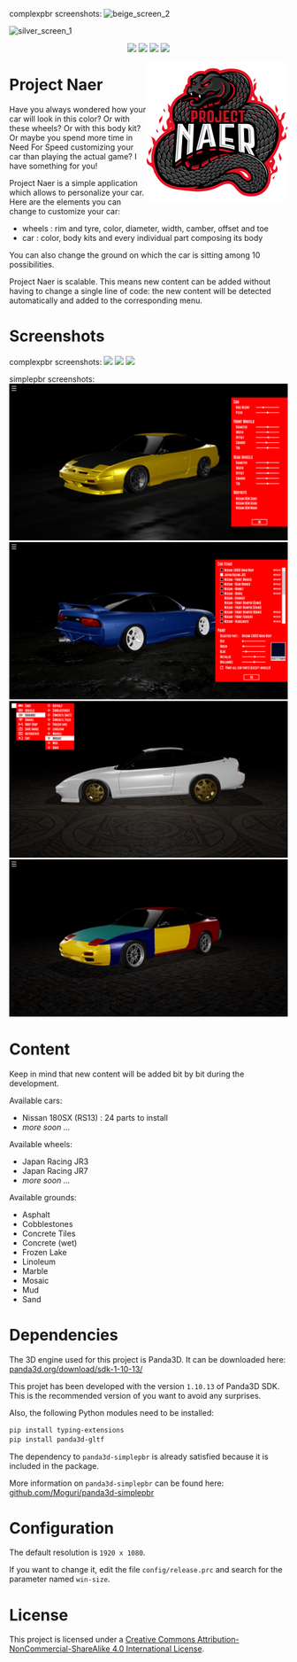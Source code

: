 complexpbr screenshots:
![beige_screen_2](https://github.com/rayanalysis/project-naer-complexpbr/assets/3117958/8db18214-b1ba-4d49-a4eb-e4be6781c412)

![silver_screen_1](https://github.com/rayanalysis/project-naer-complexpbr/assets/3117958/90e0fd5a-348c-4303-992c-157bba64b258)

<p align="center">
  <img src="https://img.shields.io/badge/Version-v0.8.0-blue.svg" />
  <img src="https://img.shields.io/badge/Panda3D-1.10.13-blue.svg" />
  <img src="https://img.shields.io/badge/Python-3.7-blue.svg" />
  <img src="https://img.shields.io/badge/License-CC%20BY--NC--SA%204.0-blue.svg" />
</p>

<img src="content\images\github\logo.png" align="right"/>


Project Naer
============

Have you always wondered how your car will look in this color?
Or with these wheels? Or with this body kit?
Or maybe you spend more time in Need For Speed customizing your car than
playing the actual game? I have something for you!

Project Naer is a simple application which allows to personalize your car.
Here are the elements you can change to customize your car:
- wheels : rim and tyre, color, diameter, width, camber, offset and toe
- car : color, body kits and every individual part composing its body

You can also change the ground on which the car is sitting
among 10 possibilities.

Project Naer is scalable. This means new content can be added without
having to change a single line of code: the new content will be detected
automatically and added to the corresponding menu.


Screenshots
===========
complexpbr screenshots:
<img src="https://cdn.discordapp.com/attachments/533048345791299634/1168457405747703868/nissan_rs13_20231030_015220.png?ex=6551d5c2&is=653f60c2&hm=b563667916d0db8206e5d1b1f6534b29ca2bd2c010acff52505c8b81e70ba7d4&"/>
<img src="https://cdn.discordapp.com/attachments/533048345791299634/1168396045747765248/nissan_rs13_20231029_214825.png?ex=65519c9d&is=653f279d&hm=e9e45732a6b449d01dbc87c2efbc403c72c8ad571e8699468bbc69a1c90bc779&"/>
<img src="https://cdn.discordapp.com/attachments/533048345791299634/1168393297492987914/nissan_rs13_20231029_213617.png?ex=65519a0d&is=653f250d&hm=f24cfc25ba7a9d09c6ddd79b2d4bcab47b391aa2e9ddace21048b7896644ae6b&"/>

simplepbr screenshots:
<img src="content\images\github\garage.png"/>
<img src="content\images\github\bodyshop.png"/>
<img src="content\images\github\mainmenu.png"/>
<img src="content\images\github\nissan_rs13.png"/>


Content
=======

Keep in mind that new content will be added bit by bit during the development.

Available cars:
- Nissan 180SX (RS13) : 24 parts to install
- _more soon ..._

Available wheels:
- Japan Racing JR3
- Japan Racing JR7
- _more soon ..._

Available grounds:
- Asphalt
- Cobblestones
- Concrete Tiles
- Concrete (wet)
- Frozen Lake
- Linoleum
- Marble
- Mosaic
- Mud
- Sand


Dependencies
============

The 3D engine used for this project is Panda3D. 
It can be downloaded here: [panda3d.org/download/sdk-1-10-13/](http://www.panda3d.org/download/sdk-1-10-13/)

This projet has been developed with the version `1.10.13` of Panda3D SDK. This is the recommended version of you want to avoid any surprises.

Also, the following Python modules need to be installed:

```bash
pip install typing-extensions
pip install panda3d-gltf
````

The dependency to `panda3d-simplepbr` is already satisfied
because it is included in the package.

More information on `panda3d-simplepbr` can be found here:
[github.com/Moguri/panda3d-simplepbr](https://github.com/Moguri/panda3d-simplepbr)


Configuration
=============

The default resolution is `1920 x 1080`.

If you want to change it, edit the file `config/release.prc`
and search for the parameter named `win-size`.


License
=======

This project is licensed under a [Creative Commons Attribution-NonCommercial-ShareAlike 4.0 International License](http://creativecommons.org/licenses/by-nc-sa/4.0/).
